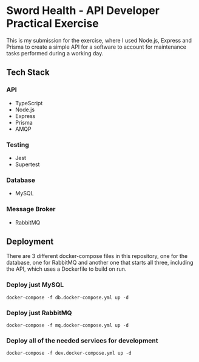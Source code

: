 # Sword Health - API Developer Practical Exercise

This is my submission for the exercise, where I used Node.js, Express and Prisma to create a simple API for a software to account for maintenance tasks performed during a working day.

## Tech Stack
### API
- TypeScript
- Node.js
- Express
- Prisma
- AMQP
### Testing
- Jest
- Supertest
### Database
- MySQL
### Message Broker
- RabbitMQ

## Deployment
There are 3 different docker-compose files in this repository, one for the database, one for RabbitMQ and another one that starts all three, including the API, which uses a Dockerfile to build on run.

### Deploy just MySQL
```
docker-compose -f db.docker-compose.yml up -d
```

### Deploy just RabbitMQ
```
docker-compose -f mq.docker-compose.yml up -d
```

### Deploy all of the needed services for development
```
docker-compose -f dev.docker-compose.yml up -d
```
